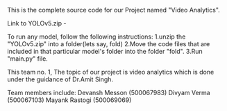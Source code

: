 This is the complete source code for our Project named "Video Analytics".

Link to YOLOv5.zip - 

To run any model, follow the following instructions:
1.unzip the "YOLOv5.zip" into a folder(lets say, fold)
2.Move the code files that are included in that particular model's folder into the folder "fold".
3.Run "main.py" file.

This team no. 1, The topic of our project is video analytics which is done under the guidance of Dr.Amit Singh.

Team members include:
Devansh Messon (500067983)
Divyam Verma (500067103)
Mayank Rastogi (500069069)
